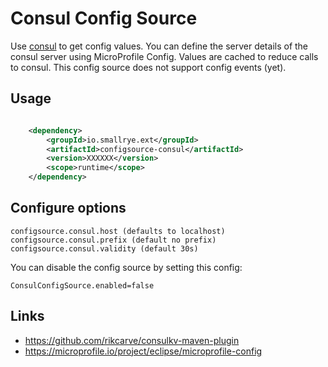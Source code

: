 # Consul Config Source

Use [consul](https://consul.io/) to get config values. You can define the server details of the consul server using MicroProfile Config.
Values are cached to reduce calls to consul. This config source does not support config events (yet).

## Usage

```xml

    <dependency>
        <groupId>io.smallrye.ext</groupId>
        <artifactId>configsource-consul</artifactId>
        <version>XXXXXX</version>
        <scope>runtime</scope>
    </dependency>

```

## Configure options

    configsource.consul.host (defaults to localhost)
    configsource.consul.prefix (default no prefix)
    configsource.consul.validity (default 30s)
  

You can disable the config source by setting this config:
    
    ConsulConfigSource.enabled=false  

## Links
* https://github.com/rikcarve/consulkv-maven-plugin
* https://microprofile.io/project/eclipse/microprofile-config
